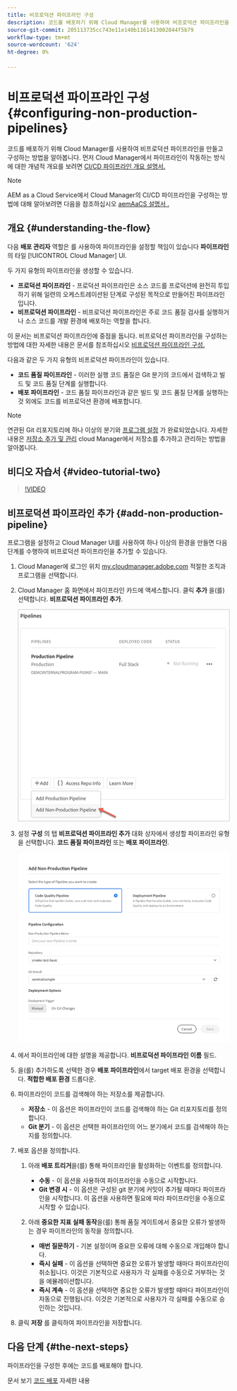 ```yaml
---
title: 비프로덕션 파이프라인 구성
description: 코드를 배포하기 위해 Cloud Manager를 사용하여 비프로덕션 파이프라인을 만들고 구성하는 방법을 알아봅니다.
source-git-commit: 205113735cc743e11e140b1161413002844f5b79
workflow-type: tm+mt
source-wordcount: '624'
ht-degree: 0%

---
```



# 비프로덕션 파이프라인 구성 {#configuring-non-production-pipelines}

코드를 배포하기 위해 Cloud Manager를 사용하여 비프로덕션 파이프라인을 만들고 구성하는 방법을 알아봅니다. 먼저 Cloud Manager에서 파이프라인이 작동하는 방식에 대한 개념적 개요를 보려면 [CI/CD 파이프라인 개요 설명서.](ci-cd-pipeline.md)

>[!NOTE]
>
>AEM as a Cloud Service에서 Cloud Manager의 CI/CD 파이프라인을 구성하는 방법에 대해 알아보려면 다음을 참조하십시오 [aemAaCS 설명서 .](https://experienceleague.adobe.com/docs/experience-manager-cloud-service/implementing/using-cloud-manager/configure-pipeline.html#using-cloud-manager)

## 개요 {#understanding-the-flow}

다음 **배포 관리자** 역할은 를 사용하여 파이프라인을 설정할 책임이 있습니다 **파이프라인** 의 타일 [!UICONTROL Cloud Manager] UI.

두 가지 유형의 파이프라인을 생성할 수 있습니다.

* **프로덕션 파이프라인** - 프로덕션 파이프라인은 소스 코드를 프로덕션에 완전히 투입하기 위해 일련의 오케스트레이션된 단계로 구성된 목적으로 만들어진 파이프라인입니다.
* **비프로덕션 파이프라인** - 비프로덕션 파이프라인은 주로 코드 품질 검사를 실행하거나 소스 코드를 개발 환경에 배포하는 역할을 합니다.

이 문서는 비프로덕션 파이프라인에 중점을 둡니다. 비프로덕션 파이프라인을 구성하는 방법에 대한 자세한 내용은 문서를 참조하십시오 [비프로덕션 파이프라인 구성.](configuring-non-production-pipelines.md)

다음과 같은 두 가지 유형의 비프로덕션 파이프라인이 있습니다.

* **코드 품질 파이프라인** - 이러한 실행 코드 품질은 Git 분기의 코드에서 검색하고 빌드 및 코드 품질 단계를 실행합니다.
* **배포 파이프라인** - 코드 품질 파이프라인과 같은 빌드 및 코드 품질 단계를 실행하는 것 외에도 코드를 비프로덕션 환경에 배포합니다.

>[!NOTE]
>
>연관된 Git 리포지토리에 하나 이상의 분기와 [프로그램 설정](setting-up-program.md) 가 완료되었습니다. 자세한 내용은 [저장소 추가 및 관리](cloud-manager-repositories.md) cloud Manager에서 저장소를 추가하고 관리하는 방법을 알아봅니다.

## 비디오 자습서 {#video-tutorial-two}

>[!VIDEO](https://video.tv.adobe.com/v/26316/)

## 비프로덕션 파이프라인 추가 {#add-non-production-pipeline}

프로그램을 설정하고 Cloud Manager UI를 사용하여 하나 이상의 환경을 만들면 다음 단계를 수행하여 비프로덕션 파이프라인을 추가할 수 있습니다.

1. Cloud Manager에 로그인 위치 [my.cloudmanager.adobe.com](https://my.cloudmanager.adobe.com) 적절한 조직과 프로그램을 선택합니다.

1. Cloud Manager 홈 화면에서 파이프라인 카드에 액세스합니다. 클릭 **추가** 을(를) 선택합니다. **비프로덕션 파이프라인 추가**.

   ![비프로덕션 파이프라인 추가](/help/using/assets/configure-pipelines/nonprod-pipeline-add1.png)

1. 설정 **구성** 의 탭 **비프로덕션 파이프라인 추가** 대화 상자에서 생성할 파이프라인 유형을 선택합니다. **코드 품질 파이프라인** 또는 **배포 파이프라인**.


   ![파이프라인 유형 선택](/help/using/assets/configure-pipelines/add-non-production-pipeline.png)

1. 에서 파이프라인에 대한 설명을 제공합니다. **비프로덕션 파이프라인 이름** 필드.

1. 을(를) 추가하도록 선택한 경우 **배포 파이프라인**&#x200B;에서 target 배포 환경을 선택합니다. **적합한 배포 환경** 드롭다운.

1. 파이프라인이 코드를 검색해야 하는 저장소를 제공합니다.

   * **저장소** - 이 옵션은 파이프라인이 코드를 검색해야 하는 Git 리포지토리를 정의합니다.
   * **Git 분기** - 이 옵션은 선택한 파이프라인의 어느 분기에서 코드를 검색해야 하는지를 정의합니다.

1. 배포 옵션을 정의합니다.

   1. 아래 **배포 트리거**&#x200B;을(를) 통해 파이프라인을 활성화하는 이벤트를 정의합니다.

      * **수동** - 이 옵션을 사용하여 파이프라인을 수동으로 시작합니다.
      * **Git 변경 시** - 이 옵션은 구성된 git 분기에 커밋이 추가될 때마다 파이프라인을 시작합니다. 이 옵션을 사용하면 필요에 따라 파이프라인을 수동으로 시작할 수 있습니다.
   1. 아래 **중요한 지표 실패 동작**&#x200B;을(를) 통해 품질 게이트에서 중요한 오류가 발생하는 경우 파이프라인의 동작을 정의합니다.

      * **매번 질문하기** - 기본 설정이며 중요한 오류에 대해 수동으로 개입해야 합니다.
      * **즉시 실패** - 이 옵션을 선택하면 중요한 오류가 발생할 때마다 파이프라인이 취소됩니다. 이것은 기본적으로 사용자가 각 실패를 수동으로 거부하는 것을 에뮬레이션합니다.
      * **즉시 계속** - 이 옵션을 선택하면 중요한 오류가 발생할 때마다 파이프라인이 자동으로 진행됩니다. 이것은 기본적으로 사용자가 각 실패를 수동으로 승인하는 것입니다.


1. 클릭 **저장** 를 클릭하여 파이프라인을 저장합니다.

## 다음 단계 {#the-next-steps}

파이프라인을 구성한 후에는 코드를 배포해야 합니다.

문서 보기 [코드 배포](deploying-code.md) 자세한 내용
